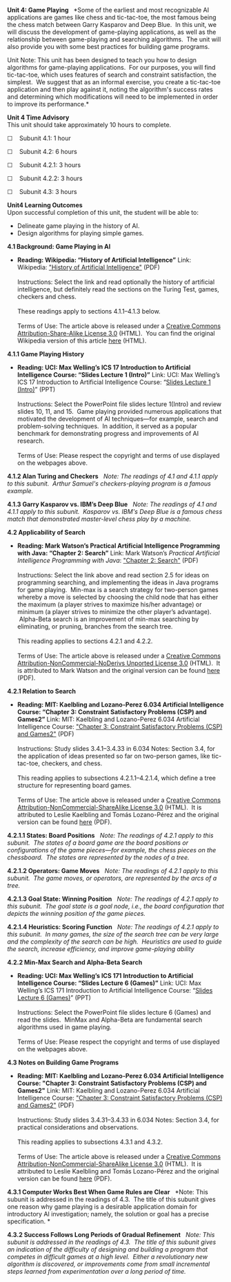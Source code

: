 **Unit 4: Game Playing** <span id="4"></span> 
*Some of the earliest and most recognizable AI applications are games
like chess and tic-tac-toe, the most famous being the chess match
between Garry Kasparov and Deep Blue.  In this unit, we will discuss the
development of game-playing applications, as well as the relationship
between game-playing and searching algorithms.  The unit will also
provide you with some best practices for building game programs.   
  
 Unit Note: This unit has been designed to teach you how to design
algorithms for game-playing applications.  For our purposes, you will
find tic-tac-toe, which uses features of search and constraint
satisfaction, the simplest.  We suggest that as an informal exercise,
you create a tic-tac-toe application and then play against it, noting
the algorithm's success rates and determining which modifications will
need to be implemented in order to improve its performance.*

**Unit 4 Time Advisory**  
This unit should take approximately 10 hours to complete.  
  
 ☐    Subunit 4.1: 1 hour  
  
 ☐    Subunit 4.2: 6 hours
  
 ☐    Subunit 4.2.1: 3 hours  
  
 ☐    <span class="Apple-style-span"
style="text-align: -webkit-auto; ">Subunit 4.2.2: 3 hours</span>

☐    Subunit 4.3: 3 hours

**Unit4 Learning Outcomes**  
Upon successful completion of this unit, the student will be able to:  
  
-   Delineate game playing in the history of AI.
-   Design algorithms for playing simple games.

**4.1 Background: Game Playing in AI** <span id="4.1"></span> 
-   **Reading: Wikipedia: “History of Artificial Intelligence”**
    Link: Wikipedia: ["History of Artificial
    Intelligence"](https://resources.saylor.org/archived/wp-content/uploads/2011/11/CS405-4.1-WIKIPEDIA.pdf)
    (PDF)  
        
     Instructions: Select the link and read optionally the history of
    artificial intelligence, but definitely read the sections on the
    Turing Test, games, checkers and chess.   
        
     These readings apply to sections 4.1.1–4.1.3 below.  
        
     Terms of Use: The article above is released under a [Creative
    Commons Attribution-Share-Alike License
    3.0](http://creativecommons.org/licenses/by-sa/3.0/) (HTML).  You
    can find the original Wikipedia version of this article
    [here](http://en.wikipedia.org/wiki/History_of_artificial_intelligence)
    (HTML).

**4.1.1 Game Playing History** <span id="4.1.1"></span> 
-   **Reading: UCI: Max Welling’s ICS 17 Introduction to Artificial
    Intelligence Course: “Slides Lecture 1 (Intro)”**
    Link: UCI: Max Welling’s ICS 17 Introduction to Artificial
    Intelligence Course: “[Slides Lecture 1
    (Intro)](http://www.ics.uci.edu/~welling/teaching/ICS171spring07/ICS171spring07.html)”
    (PPT)  
        
     Instructions: Select the PowerPoint file slides lecture 1(Intro)
    and review slides 10, 11, and 15.  Game playing provided numerous
    applications that motivated the development of AI techniques—for
    example, search and problem-solving techniques.  In addition, it
    served as a popular benchmark for demonstrating progress and
    improvements of AI research.  
        
     Terms of Use: Please respect the copyright and terms of use
    displayed on the webpages above.

**4.1.2 Alan Turing and Checkers** <span id="4.1.2"></span> 
*Note: The readings of 4.1 and 4.1.1 apply to this subunit.  Arthur
Samuel's checkers-playing program is a famous example.*

**4.1.3 Garry Kasparov vs. IBM’s Deep Blue** <span id="4.1.3"></span> 
*Note: The readings of 4.1 and 4.1.1 apply to this subunit.  Kasparov
vs. IBM's Deep Blue is a famous chess match that demonstrated
master-level chess play by a machine.*

**4.2 Applicability of Search** <span id="4.2"></span> 
-   **Reading: Mark Watson’s Practical Artificial Intelligence
    Programming with Java: “Chapter 2: Search”**
    Link: Mark Watson’s *Practical Artificial Intelligence Programming
    with Java*: ["Chapter 2:
    Search"](https://resources.saylor.org/archived/wp-content/uploads/2011/11/CS405-1.1-WATSON.pdf) (PDF)  
        
     Instructions: Select the link above and read section 2.5 for ideas
    on programming searching, and implementing the ideas in Java
    programs for game playing.  Min-max is a search strategy for
    two-person games whereby a move is selected by choosing the child
    node that has either the maximum (a player strives to maximize
    his/her advantage) or minimum (a player strives to minimize the
    other player’s advantage).  Alpha-Beta search is an improvement of
    min-max searching by eliminating, or pruning, branches from the
    search tree.   
        
     This reading applies to sections 4.2.1 and 4.2.2.  
        
     Terms of Use: The article above is released under a [Creative
    Commons Attribution-NonCommercial-NoDerivs Unported License
    3.0](http://creativecommons.org/licenses/by-nc-nd/3.0/) (HTML).  It
    is attributed to Mark Watson and the original version can be found
    [here](http://markwatson.com/opencontent/JavaAI3rd.pdf) (PDF).

**4.2.1 Relation to Search** <span id="4.2.1"></span> 
-   **Reading: MIT: Kaelbling and Lozano-Perez 6.034 Artificial
    Intelligence Course: “Chapter 3: Constraint Satisfactory Problems
    (CSP) and Games2”**
    Link: MIT: Kaelbling and Lozano-Perez 6.034 Artificial Intelligence
    Course: ["Chapter 3: Constraint Satisfactory Problems (CSP) and
    Games2"](https://resources.saylor.org/archived/wp-content/uploads/2011/11/CS405-4.2.1-MIT.pdf)
    (PDF)   
        
     Instructions: Study slides 3.4.1–3.4.33 in 6.034 Notes: Section
    3.4, for the application of ideas presented so far on two-person
    games, like tic-tac-toe, checkers, and chess.   
        
     This reading applies to subsections 4.2.1.1–4.2.1.4, which define a
    tree structure for representing board games.  
        
     Terms of Use: The article above is released under a [Creative
    Commons Attribution-NonCommercial-ShareAlike License
    3.0](http://creativecommons.org/licenses/by-nc-sa/3.0/) (HTML).  It
    is attributed to Leslie Kaelbling and Tomás Lozano-Pérez and the
    original version can be found
    [here](http://ocw.mit.edu/courses/electrical-engineering-and-computer-science/6-034-artificial-intelligence-spring-2005/lecture-notes/)
    (PDF).

**4.2.1.1 States: Board Positions** <span id="4.2.1.1"></span> 
*Note: The readings of 4.2.1 apply to this subunit.  The states of a
board game are the board positions or configurations of the game
pieces—for example, the chess pieces on the chessboard.  The states are
represented by the nodes of a tree.*

**4.2.1.2 Operators: Game Moves** <span id="4.2.1.2"></span> 
*Note: The readings of 4.2.1 apply to this subunit.  The game moves, or
operators, are represented by the arcs of a tree.*

**4.2.1.3 Goal State: Winning Position** <span id="4.2.1.3"></span> 
*Note: The readings of 4.2.1 apply to this subunit.  The goal state is a
goal node, i.e., the board configuration that depicts the winning
position of the game pieces.*

**4.2.1.4 Heuristics: Scoring Function** <span id="4.2.1.4"></span> 
*Note: The readings of 4.2.1 apply to this subunit.  In many games, the
size of the search tree can be very large and the complexity of the
search can be high.  Heuristics are used to guide the search, increase
efficiency, and improve game-playing ability*

**4.2.2 Min-Max Search and Alpha-Beta Search** <span id="4.2.2"></span> 
-   **Reading: UCI: Max Welling’s ICS 171 Introduction to Artificial
    Intelligence Course: “Slides Lecture 6 (Games)”**
    Link: UCI: Max Welling’s ICS 171 Introduction to Artificial
    Intelligence Course: “[Slides Lecture 6
    (Games)](http://www.ics.uci.edu/~welling/teaching/ICS171spring07/ICS171spring07.html)”
    (PPT)  
        
     Instructions: Select the PowerPoint file slides lecture 6 (Games)
    and read the slides.  MinMax and Alpha-Beta are fundamental search
    algorithms used in game playing.  
        
     Terms of Use: Please respect the copyright and terms of use
    displayed on the webpages above.

**4.3 Notes on Building Game Programs** <span id="4.3"></span> 
-   **Reading: MIT: Kaelbling and Lozano-Perez 6.034 Artificial
    Intelligence Course: "Chapter 3: Constraint Satisfactory Problems
    (CSP) and Games2"**
    Link: MIT: Kaelbling and Lozano-Perez 6.034 Artificial Intelligence
    Course: ["Chapter 3: Constraint Satisfactory Problems (CSP) and
    Games2"](https://resources.saylor.org/archived/wp-content/uploads/2011/11/CS405-4.2.1-MIT.pdf)
    (PDF)  
        
     Instructions: Study slides 3.4.31–3.4.33 in 6.034 Notes: Section
    3.4, for practical considerations and observations.   
        
     This reading applies to subsections 4.3.1 and 4.3.2.  
        
     Terms of Use: The article above is released under a [Creative
    Commons Attribution-NonCommercial-ShareAlike License
    3.0](http://creativecommons.org/licenses/by-nc-sa/3.0/) (HTML).  It
    is attributed to Leslie Kaelbling and Tomás Lozano-Pérez and the
    original version can be found
    [here](http://ocw.mit.edu/courses/electrical-engineering-and-computer-science/6-034-artificial-intelligence-spring-2005/lecture-notes/)
    (PDF).

**4.3.1 Computer Works Best When Game Rules are Clear** <span
id="4.3.1"></span> 
*Note: This subunit is addressed in the readings of 4.3.  The title of
this subunit gives one reason why game playing is a desirable
application domain for introductory AI investigation; namely, the
solution or goal has a precise specification. *

**4.3.2 Success Follows Long Periods of Gradual Refinement** <span
id="4.3.2"></span> 
*Note: This subunit is addressed in the readings of 4.3.  The title of
this subunit gives an indication of the difficulty of designing and
building a program that competes in difficult games at a high level. 
Either a revolutionary new algorithm is discovered, or improvements come
from small incremental steps learned from experimentation over a long
period of time.*


